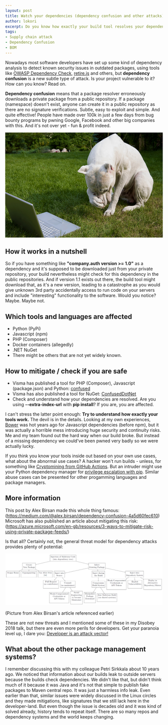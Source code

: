 ```yaml
---
layout: post
title: Watch your dependencies (dependency confusion and other attacks)
author: lokori
excerpt: Do you know how exactly your build tool resolves your dependencies? Are you sure? Dependency confusion is yet another subtle attack that can hit you if you are not careful, but it's definitely not the only one.
tags:
- Supply chain attack
- Dependency Confusion
- BOM
---
```


Nowadays most software developers have set up some kind of dependency analysis to detect known security issues in outdated packages, using tools like [OWASP Dependency Check](https://owasp.org/www-project-dependency-check/), [retire.js](https://github.com/retirejs/retire.js/) and others, but **dependency confusion** is a new subtle type of attack. Is your project vulnerable to it? How can you know? Read on.

**Dependency confusion** means that a package resolver erroneously downloads a private package from a public repository. If a package (namespace) doesn't exist, anyone can create it in a public repository as there are no signature verifications. Subtle, easy to exploit and simple. And quite effective! People have made over 100k in just a few days from bug bounty programs by pwning Google, Facebook and other big companies with this. And it's not over yet - fun & profit indeed.

![Confused dog](/img/watch-your-dependencies/confused-doggy.jpg)

## How it works in a nutshell

So if you have something like **"company.auth version >= 1.0"** as a dependency and it's supposed to be downloaded just from your private repository, your build nevertheless might check for this dependency in the public repositories. And if version 1.1 exists out there, the build tool might download that, as it's a new version, leading to a catastrophe as you would give unknown 3rd party accidentally access to run code on your servers and include "interesting" functionality to the software. Would you notice? Maybe. Maybe not.

## Which tools and languages are affected

* Python (PyPi)
* Javascript (npm)
* PHP (Composer)
* Docker containers (allegedly) 
* .NET NuGet 
* There might be others that are not yet widely known.

## How to mitigate / check if you are safe 

* Visma has published a tool for PHP (Composer), Javascript (package.json) and Python: [confused](https://github.com/visma-prodsec/confused)
* Visma has also published a tool for NuGet: [ConfusedDotNet](https://github.com/visma-prodsec/ConfusedDotnet)
* Check and understand how your dependencies are resolved. Are you using **--extra-index-url** with **pip install**? If you are, you are affected.

I can't stress the latter point enough: **Try to understand how exactly your tools work.** The devil is in the details. Looking at my own experiences, [Bower](https://bower.io/) was hot years ago for Javascript dependencies (before npm), but it was actually a horrible mess introducing huge security and continuity risks. Me and my team found out the hard way when our build broke. But instead of a missing dependency we could've been pwned very badly so we were actually lucky.

If you think you know your tools inside out based on your own use cases, what about the abnormal use cases? A hacker won't run builds - unless, for something like [Cryptomining from GitHub Actions](https://dev.to/thibaultduponchelle/the-github-action-mining-attack-through-pull-request-2lmc). But an intruder might use your Python dependency manager for [privilege escalation with pip](https://www.hackingarticles.in/linux-for-pentester-pip-privilege-escalation/). Similar abuse cases can be presented for other progamming languages and package managers.

## More information

This post by Alex Birsan made this whole thing famous: (https://medium.com/@alex.birsan/dependency-confusion-4a5d60fec610)
Microsoft has also published an article about mitigating this risk: (https://azure.microsoft.com/en-gb/resources/3-ways-to-mitigate-risk-using-private-package-feeds/)

Is that all? Certainly not, the general threat model for dependency attacks provides plenty of potential: 

![Dependency threat model](/img/watch-your-dependencies/dependency-attack.png)

(Picture from Alex Birsan's article referenced earlier)

These are not new threats and I mentioned some of these in my Disobey 2018 talk, but there are even more perils for developers. Get your paranoia level up, I dare you: [Developer is an attack vector!](https://www.slideshare.net/Solita_Oy/developer-is-an-attack-vector) 

## What about the other package management systems? 

I remember discussing this with my colleague Petri Sirkkala about 10 years ago. We noticed that information about our builds leak to outside servers because the builds check dependencies. We didn't like that, but didn't think much of it because it was Java and it's not that simple to publish fake packages to Maven central repo. It was just a harmless info leak. Even earlier than that, similar issues were widely discussed in the Linux circles and they made mitigations, like signatures that we still lack here in the developer-land. But even though the issue is decades old and it was kind of solved already, history tends to repeat itself. There are so many repos and dependency systems and the world keeps changing.

